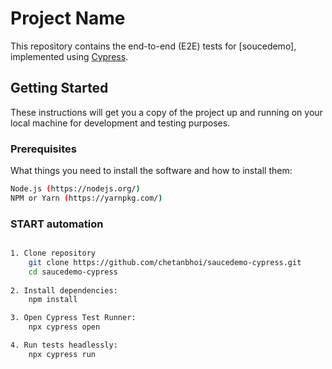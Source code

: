 # Project Name

This repository contains the end-to-end (E2E) tests for [soucedemo], implemented using [Cypress](https://www.cypress.io/).

## Getting Started

These instructions will get you a copy of the project up and running on your local machine for development and testing purposes.

### Prerequisites

What things you need to install the software and how to install them:

```bash
Node.js (https://nodejs.org/)
NPM or Yarn (https://yarnpkg.com/)
```

### START automation 
```bash

1. Clone repository
    git clone https://github.com/chetanbhoi/saucedemo-cypress.git
    cd saucedemo-cypress
    
2. Install dependencies:
    npm install

3. Open Cypress Test Runner:
    npx cypress open

4. Run tests headlessly:
    npx cypress run



